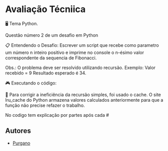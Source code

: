 
# Avaliação Técniica

🖥️ Tema Python.

Questão número 2 de um desafio em Python

📋 Entendendo o Desafio:
Escrever um script que recebe como parametro um número n inteiro positivo e imprime no console o n-ésimo valor correspondente da sequencia de Fibonacci.

Obs.: O problema deve ser resolvido utilizando recursão.
Exemplo:
Valor recebido = 9
Resultado esperado é 34.

🎮 Executando o código:

📖 Para corrigir a ineficiência da recursão simples, foi usado o cache. O site lru_cache do Python armazena valores calculados anteriormente para que a função não precise refazer o trabalho.

No codigo tem explicação por partes após cada #


## Autores

- [Purgano](https://github.com/Purgano)

